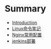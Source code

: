# Summary

* [Introduction](README.md)
* [Linux命令笔记](Linux命令笔记.md) 
* [Nginx常用配置](Nginx常用配置.md) 
* [jenkins部署](jenkins部署.md) 

